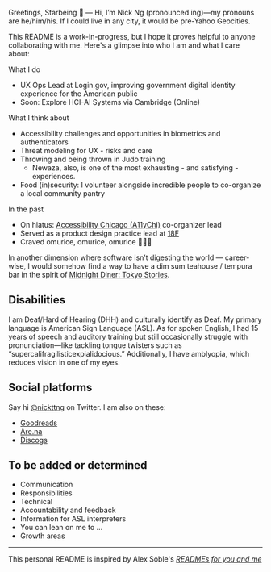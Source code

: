 Greetings, Starbeing 👾 — Hi, I’m Nick Ng (pronounced ing)—my pronouns are he/him/his. If I could live in any city, it would be pre-Yahoo Geocities.

This README is a work-in-progress, but I hope it proves helpful to anyone collaborating with me. Here's a glimpse into who I am and what I care about:

What I do
  - UX Ops Lead at Login.gov, improving government digital identity experience for the American public
  - Soon: Explore HCI-AI Systems via Cambridge (Online)

What I think about
  - Accessibility challenges and opportunities in biometrics and authenticators
  - Threat modeling for UX - risks and care
  - Throwing and being thrown in Judo training
    - Newaza, also, is one of the most exhausting - and satisfying - experiences.
  - Food (in)security: I volunteer alongside incredible people to co-organize a local community pantry

In the past
  - On hiatus: [Accessibility Chicago (A11yChi)](https://www.meetup.com/a11ychi/) co-organizer lead
  - Served as a product design practice lead at [18F](https://18f.gsa.gov/)
  - Craved omurice, omurice, omurice 🍳🍚🔴
  
In another dimension where software isn’t digesting the world — career-wise, I would somehow find a way to have a dim sum teahouse / tempura bar in the spirit of [Midnight Diner: Tokyo Stories](https://www.youtube.com/watch?v=OCGDVHjPX0c).

## Disabilities

I am Deaf/Hard of Hearing (DHH) and culturally identify as Deaf. My primary language is American Sign Language (ASL). As for spoken English, I had 15 years of speech and auditory training but still occasionally struggle with pronunciation—like tackling tongue twisters such as “supercalifragilisticexpialidocious.” Additionally, I have amblyopia, which reduces vision in one of my eyes.

## Social platforms

Say hi [@nickttng](https://twitter.com/nickttng) on Twitter. I am also on these:

- [Goodreads](https://www.goodreads.com/user/show/5682026-nick-ng)
- [Are.na](https://www.are.na/nick-ng)
- [Discogs](https://www.discogs.com/user/gh0stnote)

## To be added or determined

- Communication
- Responsibilities 
- Technical
- Accountability and feedback
- Information for ASL interpreters
- You can lean on me to ...
- Growth areas

---
This personal README is inspired by Alex Soble's _[READMEs for you and me](https://18f.gsa.gov/2020/03/05/readmes-for-you-and-me/)_

<!--


**nickttng/nickttng** is a ✨ _special_ ✨ repository because its `README.md` (this file) appears on your GitHub profile.

Here are some ideas to get you started:

- 🔭 I’m currently working on ...
- 🌱 I’m currently learning ...
- 👯 I’m looking to collaborate on ...
- 🤔 I’m looking for help with ...
- 💬 Ask me about ...
- 📫 How to reach me: ...
- 😄 Pronouns: ...
- ⚡ Fun fact: ...


## Hobbies/Interests
I experiment in [creative coding](https://twitter.com/nickttng/status/1048245481548275712) in a variety of languages, mitigate stress by [reading](https://www.goodreads.com/user/show/5682026-nick-ng), and find reasons to go for a walk (and to camp). Occasionally, I have heavy cases of [dès vu](https://www.youtube.com/watch?v=bPKoIZn6IJI). 

On the side, I am a co-organizer lead at [A11yChi](https://www.meetup.com/a11ychi/), bringing together like-minded individuals advocating for accessibility and inclusive design. At [DeafKidsCode](https://www.deafkidscode.org/), I serve as a trustee to make technology learning accessible to Deaf youth.

A random fun fact about me is that I took six semesters of Koine Greek language, which I learned to translate Hellenistic literature pieces, ~half of The Greek New Testament, and a personal favorite - Marcus Aurelius’ _Meditations_. But I lost most of my knowledge. 🤷

- For football/fútbol I root for Chicago Fire and Red Stars (both hometown), Tottenham Hotspur in Premier and Swansea City in Championship leagues, and Eintracht Frankfurt in Bundesliga. Still figuring out the other leagues.

-->
